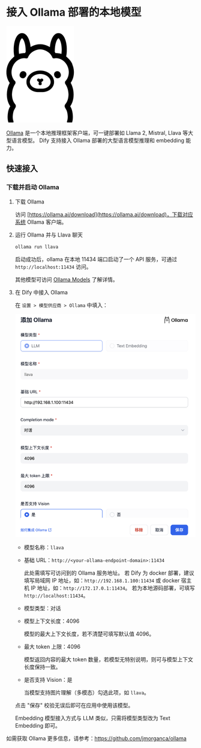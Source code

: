 # 接入 Ollama 部署的本地模型

![ollama](../../.gitbook/assets/ollama.png)

[Ollama](https://github.com/jmorganca/ollama) 是一个本地推理框架客户端，可一键部署如 Llama 2, Mistral, Llava 等大型语言模型。
Dify 支持接入 Ollama 部署的大型语言模型推理和 embedding 能力。

## 快速接入

### 下载并启动 Ollama

1. 下载 Ollama

   访问 [https://ollama.ai/download](https://ollama.ai/download)，下载对应系统 Ollama 客户端。

2. 运行 Ollama 并与 Llava 聊天

    ```bash
    ollama run llava
    ```

    启动成功后，ollama 在本地 11434 端口启动了一个 API 服务，可通过 `http://localhost:11434` 访问。

    其他模型可访问 [Ollama Models](https://ollama.ai/library) 了解详情。

3. 在 Dify 中接入 Ollama

   在 `设置 > 模型供应商 > Ollama` 中填入：

   ![](../../.gitbook/assets/ollama-config-zh.png)

   - 模型名称：`llava`
   
   - 基础 URL：`http://<your-ollama-endpoint-domain>:11434`
   
     此处需填写可访问到的 Ollama 服务地址。
     若 Dify 为 docker 部署，建议填写局域网 IP 地址，如：`http://192.168.1.100:11434` 或 docker 宿主机 IP 地址，如：`http://172.17.0.1:11434`。
     若为本地源码部署，可填写 `http://localhost:11434`。

   - 模型类型：对话

   - 模型上下文长度：4096
   
     模型的最大上下文长度，若不清楚可填写默认值 4096。
   
   - 最大 token 上限：4096
   
     模型返回内容的最大 token 数量，若模型无特别说明，则可与模型上下文长度保持一致。

   - 是否支持 Vision：是
   
     当模型支持图片理解（多模态）勾选此项，如 `llava`。

   点击 "保存" 校验无误后即可在应用中使用该模型。

   Embedding 模型接入方式与 LLM 类似，只需将模型类型改为 Text Embedding 即可。

如需获取 Ollama 更多信息，请参考：https://github.com/jmorganca/ollama